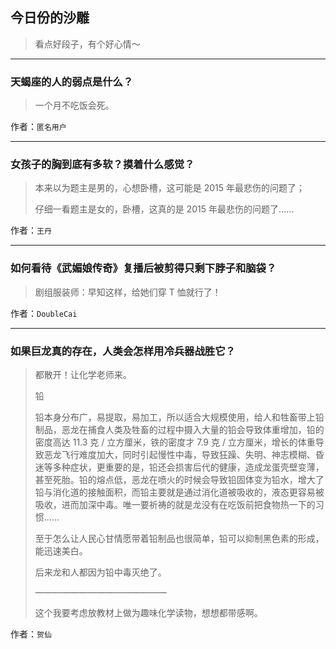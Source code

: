 ## 今日份的沙雕

> 看点好段子，有个好心情～


 
---

### 天蝎座的人的弱点是什么？

> 一个月不吃饭会死。


作者：`匿名用户`

---

### 女孩子的胸到底有多软？摸着什么感觉？

> 本来以为题主是男的，心想卧槽，这可能是 2015 年最悲伤的问题了；
> 
> 仔细一看题主是女的，卧槽，这真的是 2015 年最悲伤的问题了……


作者：`王丹`

---

### 如何看待《武媚娘传奇》复播后被剪得只剩下脖子和脑袋？

> 剧组服装师：早知这样，给她们穿 T 恤就行了！


作者：`DoubleCai`

---

### 如果巨龙真的存在，人类会怎样用冷兵器战胜它？

> 都散开！让化学老师来。
> 
> 铅
> 
> 铅本身分布广，易提取，易加工，所以适合大规模使用，给人和牲畜带上铅制品，恶龙在捕食人类及牲畜的过程中摄入大量的铅会导致体重增加，铅的密度高达 11.3 克 / 立方厘米，铁的密度才 7.9 克 / 立方厘米，增长的体重导致恶龙飞行难度加大，同时引起慢性中毒，导致狂躁、失明、神志模糊、昏迷等多种症状，更重要的是，铅还会损害后代的健康，造成龙蛋壳壁变薄，甚至死胎。铅的熔点低，恶龙在喷火的时候会导致铅固体变为铅水，增大了铅与消化道的接触面积，而铅主要就是通过消化道被吸收的，液态更容易被吸收，进而加深中毒。唯一要祈祷的就是龙没有在吃饭前把食物热一下的习惯……
> 
> 至于怎么让人民心甘情愿带着铅制品也很简单，铅可以抑制黑色素的形成，能迅速美白。
> 
> 后来龙和人都因为铅中毒灭绝了。
> 
> ———————————————
> 
> 这个我要考虑放教材上做为趣味化学读物，想想都带感啊。


作者：`贺仙`